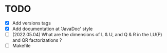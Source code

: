 # TODO

- [X] Add versions tags
- [X] Add documentation at 'JavaDoc' style
- [ ] (2022.05.04) What are the dimensions of L & U, and Q & R in the LU(P) and QR factorizations ?
- [ ] Makefile